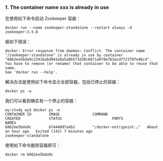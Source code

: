 ### 1. The container name xxx is already in use

在使用如下命令启动 Zookeeper 容器：
```
docker run --name zookeeper-standalone --restart always -d zookeeper:3.5.8
```
报如下错误：
```
docker: Error response from daemon: Conflict. The container name "/zookeeper-standalone" is already in use by container "6862ee5bda9c23416abd941e8a5a0b573d38c6671a6f8e7b3acdff23707e4bc4". You have to remove (or rename) that container to be able to reuse that name.
See 'docker run --help'.
```
解决办法是使用如下命令显示全部容器，包括已停止的容器：
```
docker ps -a
```
我们可以看到确实有一个停止的容器：
```
wy:study wy$ docker ps -a
CONTAINER ID        IMAGE               COMMAND                  CREATED             STATUS                       PORTS                NAMES
6862ee5bda9c        b7444097adb2        "/docker-entrypoint.…"   About an hour ago   Exited (143) 7 minutes ago                        zookeeper-standalone
```
使用如下命令删除容器即可：
```
docker rm 6862ee5bda9c
```
